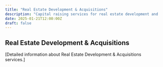 ```yaml
---
title: "Real Estate Development & Acquisitions"
description: "Capital raising services for real estate development and acquisitions."
date: 2025-01-21T12:00:00Z
draft: false
---
```


## Real Estate Development & Acquisitions

[Detailed information about Real Estate Development & Acquisitions services.]
